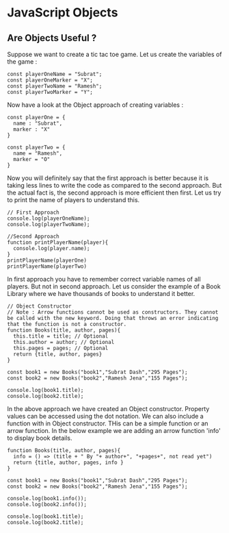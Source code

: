 # JavaScript Objects
## Are Objects Useful ?
Suppose we want to create a tic tac toe game. Let us create the variables of the game :
```
const playerOneName = "Subrat";
const playerOneMarker = "X";
const playerTwoName = "Ramesh";
const playerTwoMarker = "Y";
```
Now have a look at the Object approach of creating variables :
```
const playerOne = {
  name : "Subrat",
  marker : "X"
}

const playerTwo = {
  name = "Ramesh",
  marker = "O"
}
```
Now you will definitely say that the first approach is better because it is taking less lines to write the code as compared to the second approach. But the actual fact is, the second approach is more efficient then first. Let us try to print the name of players to understand this.
```
// First Approach
console.log(playerOneName);
console.log(playerTwoName);

//Second Approach
function printPlayerName(player){
  console.log(player.name);
}
printPlayerName(playerOne)
printPlayerName(playerTwo)
```
In first approach you have to remember correct variable names of all players. But not in second approach. Let us consider the example of a Book Library where we have thousands of books to understand it better.
```
// Object Constructor
// Note : Arrow functions cannot be used as constructors. They cannot be called with the new keyword. Doing that throws an error indicating that the function is not a constructor.
function Books(title, author, pages){
  this.title = title; // Optional
  this.author = author; // Optional
  this.pages = pages; // Optional
  return {title, author, pages}
}

const book1 = new Books("book1","Subrat Dash","295 Pages");
const book2 = new Books("book2","Ramesh Jena","155 Pages");

console.log(book1.title);
console.log(book2.title);
```
In the above approach we have created an Object constructor. Property values can be accessed using the dot notation. We can also include a function with in Object constructor. THis can be a simple function or an arrow function. In the below example we are adding an arrow function 'info' to display book details.
```
function Books(title, author, pages){
  info = () => (title + " By "+ author+", "+pages+", not read yet")
  return {title, author, pages, info }
}

const book1 = new Books("book1","Subrat Dash","295 Pages");
const book2 = new Books("book2","Ramesh Jena","155 Pages");

console.log(book1.info());
console.log(book2.info());

console.log(book1.title);
console.log(book2.title);
```


